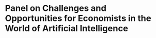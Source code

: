 # Panel on Challenges and Opportunities for Economists in the World of Artificial Intelligence

<!-- [link](https://www.forbes.com/sites/larsdaniel/2024/11/02/in-the-courtroom-can-expert-witnesses-use-ai/) -->
